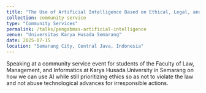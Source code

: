 ```yaml
---
title: "The Use of Artificial Intelligence Based on Ethical, Legal, and Data Security Aspects"
collection: community service
type: "Community Services"
permalink: /talks/pengabmas-artificial-intelligence
venue: "Universitas Karya Husada Semarang"
date: 2025-07-15
location: "Semarang City, Central Java, Indonesia"
---
```


Speaking at a community service event for students of the Faculty of Law, Management, and Informatics at Karya Husada University in Semarang on how we can use AI while still prioritizing ethics so as not to violate the law and not abuse technological advances for irresponsible actions.
